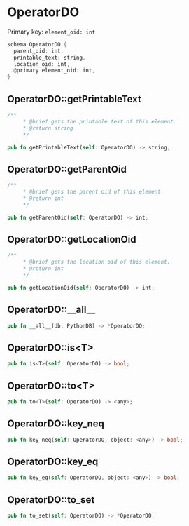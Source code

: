 # OperatorDO

Primary key: `element_oid: int`

```rust
schema OperatorDO {
  parent_oid: int,
  printable_text: string,
  location_oid: int,
  @primary element_oid: int,
}
```
## OperatorDO::getPrintableText

```rust
/**
     * @brief gets the printable text of this element.
     * @return string
     */
```
```rust
pub fn getPrintableText(self: OperatorDO) -> string;
```
## OperatorDO::getParentOid

```rust
/**
     * @brief gets the parent oid of this element.
     * @return int
     */
```
```rust
pub fn getParentOid(self: OperatorDO) -> int;
```
## OperatorDO::getLocationOid

```rust
/**
     * @brief gets the location oid of this element.
     * @return int
     */
```
```rust
pub fn getLocationOid(self: OperatorDO) -> int;
```
## OperatorDO::\_\_all\_\_

```rust
pub fn __all__(db: PythonDB) -> *OperatorDO;
```
## OperatorDO::is\<T\>

```rust
pub fn is<T>(self: OperatorDO) -> bool;
```
## OperatorDO::to\<T\>

```rust
pub fn to<T>(self: OperatorDO) -> <any>;
```
## OperatorDO::key\_neq

```rust
pub fn key_neq(self: OperatorDO, object: <any>) -> bool;
```
## OperatorDO::key\_eq

```rust
pub fn key_eq(self: OperatorDO, object: <any>) -> bool;
```
## OperatorDO::to\_set

```rust
pub fn to_set(self: OperatorDO) -> *OperatorDO;
```
